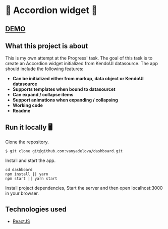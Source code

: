 # 💨 Accordion widget 💨 
## [DEMO]()

## What this project is about
This is my own attempt at the Progress' task. The goal of this task is to create an Accordion widget initialized from KendoUI datasource. The app should include the following features:

- **Can be initialized either from markup, data object or KendoUI datasource**
- **Supports templates when bound to datasourcet**
- **Can expand / collapse items**
- **Support animations when expanding / collapsing**
- **Working code**
- **Readme**


## Run it locally 🖥

Clone the repository.
```
$ git clone git@github.com:vanyadelova/dashboard.git
```
Install and start the app.

```
cd dashboard
npm install || yarn
npm start || yarn start 
```

Install project dependencies, Start the server and then open localhost:3000 in your browser.


## Technologies used

- [ReactJS](https://reactjs.org/)

